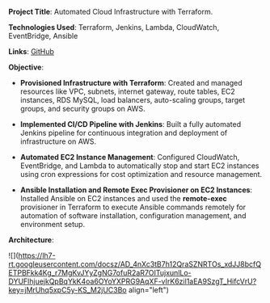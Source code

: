 **Project Title**: Automated Cloud Infrastructure with Terraform.

**Technologies Used**: Terraform, Jenkins, Lambda, CloudWatch, EventBridge, Ansible

**Links**: [GitHub](https://github.com/sriram-ravi705/2-tier-app-deployment.git)

**Objective**:

* **Provisioned Infrastructure with Terraform**: Created and managed resources like VPC, subnets, internet gateway, route tables, EC2 instances, RDS MySQL, load balancers, auto-scaling groups, target groups, and security groups on AWS.
    
* **Implemented CI/CD Pipeline with Jenkins**: Built a fully automated Jenkins pipeline for continuous integration and deployment of infrastructure on AWS.
    
* **Automated EC2 Instance Management**: Configured CloudWatch, EventBridge, and Lambda to automatically stop and start EC2 instances using cron expressions for cost optimization and resource management.
    
* **Ansible Installation and Remote Exec Provisioner on EC2 Instances**: Installed Ansible on EC2 instances and used the **remote-exec** provisioner in Terraform to execute Ansible commands remotely for automation of software installation, configuration management, and environment setup.
    

**Architecture**:

![](https://lh7-rt.googleusercontent.com/docsz/AD_4nXc3tB7h12QraSZNRTOs_xdJJ8bcfQETPBFkk4Kg_r7MgKvJYyZgNG7ofuR2aR7OITujxunlLo-DYUFlhjuejkQpBqYkK4oa6OYoYXPRG9AqXF-vIrK6zil1aEA9SzgT_HifcVrU?key=jMrUhq5xpC5y-KS_M2jUC3Bo align="left")
